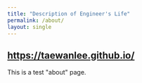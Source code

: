 ```yaml
---
title: "Description of Engineer's Life"
permalink: /about/
layout: single
---
```


## https://taewanlee.github.io/ 

This is a test "about" page.
